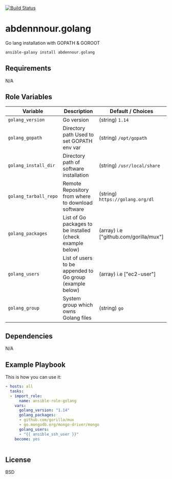 [![Build Status](https://travis-ci.org/abdennour/ansible-role-golang.svg?branch=master)](https://travis-ci.org/abdennour/ansible-role-golang)

abdennnour.golang
=========

Go lang installation with GOPATH & GOROOT

```sh
ansible-galaxy install abdennour.golang
```

Requirements
------------

N/A


Role Variables
--------------


| Variable                | Description                                               | Default / Choices                               |
| ----------------------- | ------------------------------------------------------    | ----------------------------------------------- |
| `golang_version`        | Go version                                                | (string) `1.14`                                 |
| `golang_gopath`         | Directory path Used to set GOPATH env var                 | (string) `/opt/gopath`                          |
| `golang_install_dir`    | Directory path of software installation                   | (string) `/usr/local/share`                     |
| `golang_tarball_repo`   | Remote Repository from where to download software         | (string) `https://golang.org/dl`                |
| `golang_packages`       | List of Go packages to be installed (check example below) | (array) i.e ["github.com/gorilla/mux"]          |
| `golang_users`          | List of users to be appended to Go group (example below)  | (array) i.e ["ec2-user"]                        |
| `golang_group`          | System group which owns Golang files                      | (string) `go`                                    |


Dependencies
------------
N/A

Example Playbook
----------------

This is how you can use it:

```yaml
- hosts: all
  tasks:
  - import_role:
      name: ansible-role-golang
    vars:
      golang_version: "1.14"
      golang_packages:
      - github.com/gorilla/mux
      - go.mongodb.org/mongo-driver/mongo
      golang_users:
      - "{{ ansible_ssh_user }}"
    become: yes
  
```

License
-------

BSD


[1]: https://docs.ansible.com/ansible/latest/modules/openssh_keypair_module.html#parameter-path
[2]: https://docs.ansible.com/ansible/latest/modules/openssh_keypair_module.html#parameter-type
[3]: https://docs.ansible.com/ansible/latest/modules/openssh_keypair_module.html#parameter-size